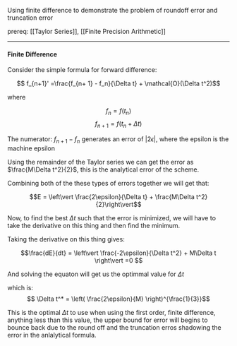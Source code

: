Using finite difference to demonstrate the problem of roundoff error and truncation error

prereq: [[Taylor Series]], [[Finite Precision Arithmetic]]

---

#### Finite Difference

Consider the simple formula for forward difference: 

$$ f_{n+1}' =\frac{f_{n+ 1} - f_n}{\Delta t} + \mathcal{O}(\Delta t^2)$$

where 

$$f_{n} = f(t_n) $$ $$ f_{n+1} = f(t_n + \Delta t)$$

The numerator: $f_{n+1} - f_n$ generates an error of $|2\epsilon|$, where the epsilon is the machine epsilon

Using the remainder of the Taylor series we can get the error as $\frac{M\Delta t^2}{2}$, this is the analytical error of the scheme. 

Combining both of the these types of errors together we will get that: 

$$E = \left\vert \frac{2\epsilon}{\Delta t} + \frac{M\Delta t^2}{2}\right\vert$$

Now, to find the best $\Delta t$ such that the error is minimized, we will have to take the derivative on this thing and then find the minimum. 

Taking the derivative on this thing gives: 

$$\frac{dE}{dt} = \left\vert 
	\frac{-2\epsilon}{\Delta t^2} + M\Delta t
\right\vert
=0
$$

And solving the equaton will get us the optimmal value for $\Delta t$

which is: 
$$
\Delta t^* = \left(
	\frac{2\epsilon}{M}
\right)^{\frac{1}{3}}$$


This is the optimal $\Delta t$ to use when using the first order, finite difference, anything less than this value, the upper bound for error will begins to bounce back due to the round off and the truncation erros shadowing the error in the anlalytical formula. 
